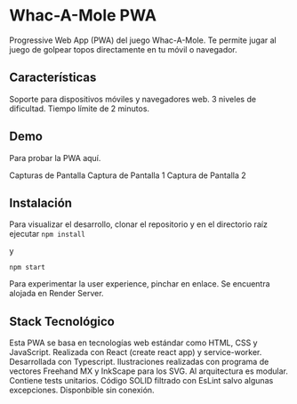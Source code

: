 # Whac-A-Mole PWA

Progressive Web App (PWA) del juego Whac-A-Mole. Te permite jugar al juego de golpear topos directamente en tu móvil o navegador.

## Características

Soporte para dispositivos móviles y navegadores web.
3 niveles de dificultad.
Tiempo límite de 2 minutos.

## Demo
Para probar la PWA aquí.

Capturas de Pantalla
Captura de Pantalla 1
Captura de Pantalla 2

## Instalación
Para visualizar el desarrollo, clonar el repositorio y en el directorio raíz ejecutar
`` npm install ``

y

`` npm start ``

Para experimentar la user experience, pinchar en enlace. Se encuentra alojada en Render Server.


## Stack Tecnológico

Esta PWA se basa en tecnologías web estándar como HTML, CSS y JavaScript.
Realizada con React (create react app) y service-worker.
Desarrollada con Typescript.
Ilustraciones realizadas con programa de vectores Freehand MX y InkScape para los SVG.
Al arquitectura es modular.
Contiene tests unitarios.
Código SOLID filtrado con EsLint salvo algunas excepciones.
Disponbible sin conexión.